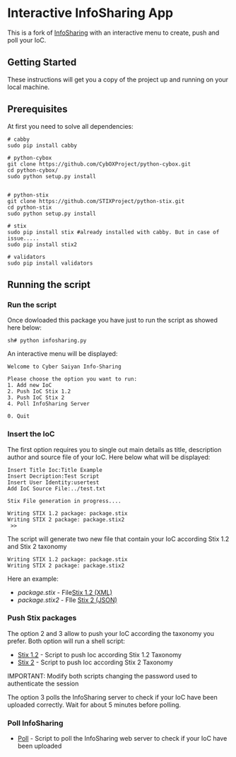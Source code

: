 # Interactive InfoSharing App
This is a fork of [InfoSharing](https://github.com/CyberSaiyanIT/InfoSharing/tree/master/CONTRIB/PRODUCER/scripts) 
with an interactive menu to create, push and poll your IoC.


## Getting Started

These instructions will get you a copy of the project up and running on your local machine.

## Prerequisites

At first you need to solve all dependencies:

```
# cabby 
sudo pip install cabby

# python-cybox
git clone https://github.com/CybOXProject/python-cybox.git
cd python-cybox/
sudo python setup.py install


# python-stix
git clone https://github.com/STIXProject/python-stix.git
cd python-stix
sudo python setup.py install 

# stix
sudo pip install stix #already installed with cabby. But in case of issue.....
sudo pip install stix2

# validators
sudo pip install validators
```

## Running the script


### Run the script
Once dowloaded this package you have just to run the script as showed here below:

```
sh# python infosharing.py
```

An interactive menu will be displayed:

```
Welcome to Cyber Saiyan Info-Sharing

Please choose the option you want to run:
1. Add new IoC
2. Push IoC Stix 1.2
3. Push IoC Stix 2
4. Poll InfoSharing Server

0. Quit
```
### Insert the IoC

The first option requires you to single out main details as title, description author and source file of your IoC. Here below what will be displayed:

```
Insert Title Ioc:Title Example
Insert Decription:Test Script
Insert User Identity:usertest
Add IoC Source File:../test.txt

Stix File generation in progress....

Writing STIX 1.2 package: package.stix
Writing STIX 2 package: package.stix2
 >>  

```

The script will generate two new file that contain your IoC according Stix 1.2 and Stix 2 taxonomy
```
Writing STIX 1.2 package: package.stix
Writing STIX 2 package: package.stix2
```

Here an example:

* *package.stix* - File[Stix 1.2 (XML)](package.stix)
* *package.stix2* - FIle [Stix 2 (JSON)](package.stix2)


### Push Stix packages
The option 2 and 3 allow to push your IoC according the taxonomy you prefer. Both option will run a shell script:

* [Stix 1.2](stix1.sh) - Script to push Ioc according Stix 1.2 Taxonomy
* [Stix 2](stix2.sh) - Script to push Ioc according Stix 2 Taxonomy

IMPORTANT: Modify both scripts changing the password used to authenticate the session

The option 3 polls the InfoSharing server to check if your IoC have been uploaded correctly. Wait for about 5 minutes before polling.

### Poll InfoSharing
* [Poll](poll.sh) - Script to poll the InfoSharing web server to check if your IoC have been uploaded




